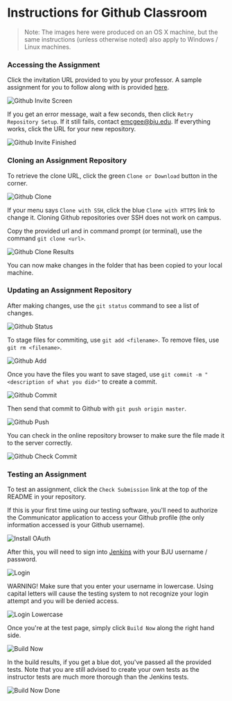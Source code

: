 # Instructions for Github Classroom

> Note: The images here were produced on an OS X machine, but the same instructions (unless otherwise noted) also apply to Windows / Linux machines.

### Accessing the Assignment

Click the invitation URL provided to you by your professor.  A sample assignment for you to follow along with is provided [here](https://classroom.github.com/a/iidjEaf-).

![Github Invite Screen](images/git/github-invite-screen.png)

If you get an error message, wait a few seconds, then click `Retry Repository Setup`.  If it still fails, contact emcgee@bju.edu.  If everything works, click the URL for your new repository.

![Github Invite Finished](images/git/github-invite-finished.png)

### Cloning an Assignment Repository

To retrieve the clone URL, click the green `Clone or Download` button in the corner. 

![Github Clone](images/git/github-clone.png)

If your menu says `Clone with SSH`, click the blue `Clone with HTTPS` link to change it.  Cloning Github repositories over SSH does not work on campus.

Copy the provided url and in command prompt (or terminal), use the command `git clone <url>`.

![Github Clone Results](images/git/github-clone-results.png)

You can now make changes in the folder that has been copied to your local machine.

### Updating an Assignment Repository

After making changes, use the `git status` command to see a list of changes.

![Github Status](images/git/git-status.png)

To stage files for commiting, use `git add <filename>`.  To remove files, use `git rm <filename>`.

![Github Add](images/git/git-add.png)

Once you have the files you want to save staged, use `git commit -m "<description of what you did>"` to create a commit.

![Github Commit](images/git/git-commit.png)

Then send that commit to Github with `git push origin master`.

![Github Push](images/git/git-push.png)

You can check in the online repository browser to make sure the file made it to the server correctly.

![Github Check Commit](images/git/github-check-commit.png)

### Testing an Assignment

To test an assignment, click the `Check Submission` link at the top of the README in your repository.

If this is your first time using our testing software, you'll need to authorize the Communicator application to access your Github profile (the only information accessed is your Github username).

![Install OAuth](images/git/install-oauth.png)

After this, you will need to sign into [Jenkins](https://protect.bju.edu/cps/jenkins) with your BJU username / password.

![Login](images/git/login.png)

WARNING! Make sure that you enter your username in lowercase.  Using capital letters will cause the testing system to not recognize your login attempt and you will be denied access.

![Login Lowercase](images/git/login-lowercase.png)

Once you're at the test page, simply click `Build Now` along the right hand side.

![Build Now](images/webui/build-now.png)

In the build results, if you get a blue dot, you've passed all the provided tests.  Note that you are still advised to create your own tests as the instructor tests are much more thorough than the Jenkins tests.

![Build Now Done](images/webui/build-now-done.png)
